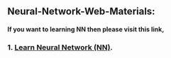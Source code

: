 ## Neural-Network-Web-Materials:
#### If you want to learning NN then please visit this link,
### 1. [Learn Neural Network (NN)](https://nnfs.io/mvp/).
###
